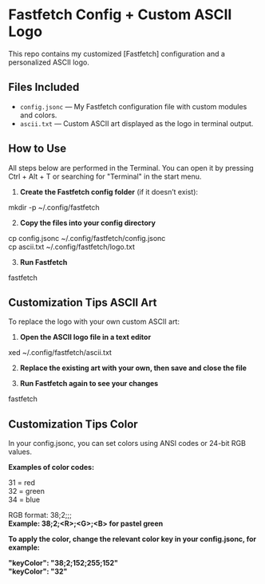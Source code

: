 # Fastfetch Config + Custom ASCII Logo

This repo contains my customized [Fastfetch] configuration and a personalized ASCII logo.




## Files Included

- `config.jsonc` — My Fastfetch configuration file with custom modules and colors.
- `ascii.txt` — Custom ASCII art displayed as the logo in terminal output.



## How to Use

All steps below are performed in the Terminal. You can open it by pressing Ctrl + Alt + T or searching for "Terminal" in the start menu.

1. **Create the Fastfetch config folder** (if it doesn’t exist):

mkdir -p ~/.config/fastfetch


2. **Copy the files into your config directory** 

cp config.jsonc ~/.config/fastfetch/config.jsonc  
cp ascii.txt ~/.config/fastfetch/logo.txt


3. **Run Fastfetch** 

fastfetch

## Customization Tips ASCII Art

To replace the logo with your own custom ASCII art:

1. **Open the ASCII logo file in a text editor**

xed ~/.config/fastfetch/ascii.txt

2. **Replace the existing art with your own, then save and close the file**

3. **Run Fastfetch again to see your changes**

fastfetch

## Customization Tips Color

In your config.jsonc, you can set colors using ANSI codes or 24-bit RGB values.

**Examples of color codes:**

31 = red  
32 = green  
34 = blue  

RGB format: 38;2;<R>;<G>;<B>  
Example: 38;2;&lt;R&gt;;&lt;G&gt;;&lt;B&gt; for pastel green  

**To apply the color, change the relevant color key in your config.jsonc, for example:**

"keyColor": "38;2;152;255;152"  
"keyColor": "32"  


